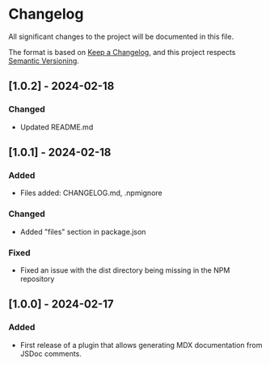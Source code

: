 # Changelog

All significant changes to the project will be documented in this file.

The format is based on [Keep a Changelog](https://keepachangelog.com/en/1.0.0/),
and this project respects [Semantic Versioning](https://semver.org/spec/v2.0.0.html).

## [1.0.2] - 2024-02-18

### Changed
- Updated README.md

## [1.0.1] - 2024-02-18

### Added
- Files added: CHANGELOG.md, .npmignore

### Changed
- Added "files" section in package.json

### Fixed
- Fixed an issue with the dist directory being missing in the NPM repository

## [1.0.0] - 2024-02-17

### Added
- First release of a plugin that allows generating MDX documentation from JSDoc comments.
